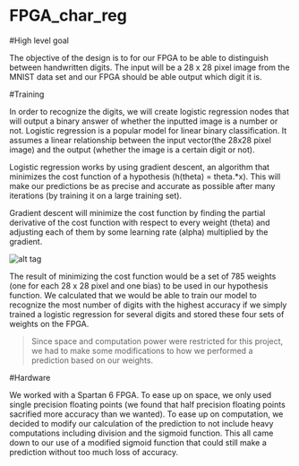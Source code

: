 # FPGA_char_reg

#High level goal

The objective of the design is to for our FPGA to be able to distinguish between handwritten digits. The input will be a 28 x 28 pixel image from the MNIST data set and our FPGA should be able output which digit it is.

#Training

In order to recognize the digits, we will create logistic regression nodes that will output a binary answer of whether the inputted image is a number or not. Logistic regression is a popular model for linear binary classification. It assumes a linear relationship between the input vector(the 28x28 pixel image) and the output (whether the image is a certain digit or not). 

Logistic regression works by using gradient descent, an algorithm that minimizes the cost function of a hypothesis (h(theta) = theta.*x). This will make our predictions be as precise and accurate as possible after many iterations (by training it on a large training set).

Gradient descent will minimize the cost function by finding the partial derivative of the cost function with respect to every weight (theta) and adjusting each of them by some learning rate (alpha) multiplied by the gradient.

![alt tag](http://2.bp.blogspot.com/-ZxJ87cWjPJ8/TtLtwqv0hCI/AAAAAAAAAV0/9FYqcxJ6dNY/s1600/gradient+descent+algorithm+OLS.png)

The result of minimizing the cost function would be a set of 785 weights (one for each 28 x 28 pixel and one bias) to be used in our hypothesis function. We calculated that we would be able to train our model to recognize the most number of digits with the highest accuracy if we simply trained a logistic regression for several digits and stored these four sets of weights on the FPGA. 

>Since space and computation power were restricted for this project, we had to make some modifications to how we performed a prediction based on our weights.

#Hardware

We worked with a Spartan 6 FPGA. To ease up on space, we only used single precision floating points (we found that half precision floating points sacrified more accuracy than we wanted). To ease up on computation, we decided to modify our calculation of the prediction to not include heavy computations including division and the sigmoid function. This all came down to our use of a modified sigmoid function that could still make a prediction without too much loss of accuracy. 

